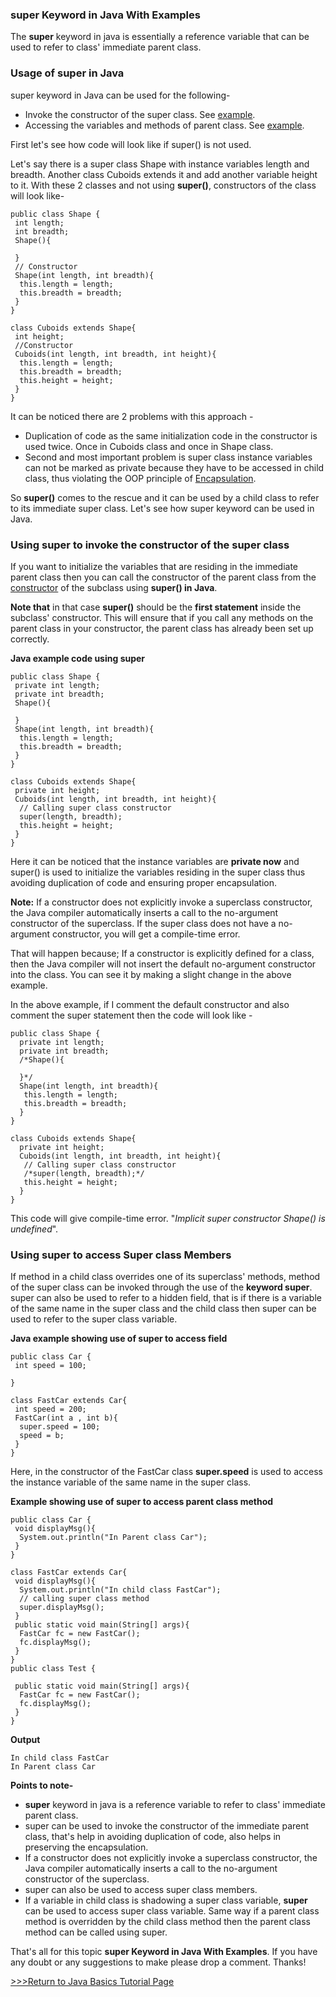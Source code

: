 ### super Keyword in Java With Examples

The **super** keyword in java is essentially a reference variable that can be used to refer to class' immediate parent class.

### Usage of super in Java

super keyword in Java can be used for the following-

- Invoke the constructor of the super class. See [example](https://www.netjstech.com/2015/04/super-in-java.html#superinvokeconstructor).
- Accessing the variables and methods of parent class. See [example](https://www.netjstech.com/2015/04/super-in-java.html#supermemberaccess).

First let's see how code will look like if super() is not used.

Let's say there is a super class Shape with instance variables length and breadth. Another class Cuboids extends it and add another variable height to it. With these 2 classes and not using **super()**, constructors of the class will look like-

```
public class Shape {
 int length;
 int breadth;
 Shape(){
  
 }
 // Constructor
 Shape(int length, int breadth){
  this.length = length;
  this.breadth = breadth;
 }
}

class Cuboids extends Shape{
 int height;
 //Constructor
 Cuboids(int length, int breadth, int height){
  this.length = length;
  this.breadth = breadth;
  this.height = height;
 }
}
```

It can be noticed there are 2 problems with this approach -

- Duplication of code as the same initialization code in the constructor is used twice. Once in Cuboids class and once in Shape class.
- Second and most important problem is super class instance variables can not be marked as private because they have to be accessed in child class, thus violating the OOP principle of [Encapsulation](https://www.netjstech.com/2015/04/encapsulation-in-java.html).

So **super()** comes to the rescue and it can be used by a child class to refer to its immediate super class. Let's see how super keyword can be used in Java.

### Using super to invoke the constructor of the super class

If you want to initialize the variables that are residing in the immediate parent class then you can call the constructor of the parent class from the [constructor](https://www.netjstech.com/2015/04/constructor-in-java.html) of the subclass using **super() in Java**.

**Note that** in that case **super()** should be the **first statement** inside the subclass' constructor. This will ensure that if you call any methods on the parent class in your constructor, the parent class has already been set up correctly.

**Java example code using super**

```
public class Shape {
 private int length;
 private int breadth;
 Shape(){
  
 }
 Shape(int length, int breadth){
  this.length = length;
  this.breadth = breadth;
 }
}

class Cuboids extends Shape{
 private int height;
 Cuboids(int length, int breadth, int height){
  // Calling super class constructor
  super(length, breadth);
  this.height = height;
 }
}
```

Here it can be noticed that the instance variables are **private now** and super() is used to initialize the variables residing in the super class thus avoiding duplication of code and ensuring proper encapsulation.

**Note:** If a constructor does not explicitly invoke a superclass constructor, the Java compiler automatically inserts a call to the no-argument constructor of the superclass. If the super class does not have a no-argument constructor, you will get a compile-time error.

That will happen because; If a constructor is explicitly defined for a class, then the Java compiler will not insert the default no-argument constructor into the class. You can see it by making a slight change in the above example.

In the above example, if I comment the default constructor and also comment the super statement then the code will look like -

```
public class Shape {
  private int length;
  private int breadth;
  /*Shape(){
   
  }*/
  Shape(int length, int breadth){
   this.length = length;
   this.breadth = breadth;
  }
}

class Cuboids extends Shape{
  private int height;
  Cuboids(int length, int breadth, int height){
   // Calling super class constructor
   /*super(length, breadth);*/
   this.height = height;
  }
}
```

This code will give compile-time error. "*Implicit super constructor Shape() is undefined*".

### Using super to access Super class Members

If method in a child class overrides one of its superclass' methods, method of the super class can be invoked through the use of the **keyword super**. super can also be used to refer to a hidden field, that is if there is a variable of the same name in the super class and the child class then super can be used to refer to the super class variable.

**Java example showing use of super to access field**

```
public class Car {
 int speed = 100;
 
}

class FastCar extends Car{
 int speed = 200;
 FastCar(int a , int b){
  super.speed = 100;
  speed = b;
 }
}
```

Here, in the constructor of the FastCar class **super.speed** is used to access the instance variable of the same name in the super class.

**Example showing use of super to access parent class method**

```
public class Car {
 void displayMsg(){
  System.out.println("In Parent class Car");
 }
}

class FastCar extends Car{
 void displayMsg(){
  System.out.println("In child class FastCar");
  // calling super class method
  super.displayMsg();
 }
 public static void main(String[] args){
  FastCar fc = new FastCar();
  fc.displayMsg();
 }
}
public class Test {

 public static void main(String[] args){
  FastCar fc = new FastCar();
  fc.displayMsg();
 }
}
```

**Output**

```
In child class FastCar
In Parent class Car
```

**Points to note-**

- **super** keyword in java is a reference variable to refer to class' immediate parent class.
- super can be used to invoke the constructor of the immediate parent class, that's help in avoiding duplication of code, also helps in preserving the encapsulation.
- If a constructor does not explicitly invoke a superclass constructor, the Java compiler automatically inserts a call to the no-argument constructor of the superclass.
- super can also be used to access super class members.
- If a variable in child class is shadowing a super class variable, **super** can be used to access super class variable. Same way if a parent class method is overridden by the child class method then the parent class method can be called using super.

That's all for this topic **super Keyword in Java With Examples**. If you have any doubt or any suggestions to make please drop a comment. Thanks!

[>>>Return to Java Basics Tutorial Page](https://www.netjstech.com/2015/04/java-basics.html)